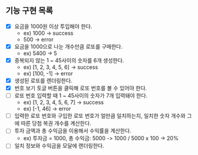 ## 기능 구현 목록

- [x] 요금을 1000원 이상 투입해야 한다.
  - ex) 1000 -> success
  - 500 -> error
- [x] 요금을 1000으로 나눈 개수만큼 로또를 구매한다.
  - ex) 5400 -> 5
- [x] 중복되지 않는 1 ~ 45사이의 숫자를 6개 생성한다.
  - ex) [1, 2, 3, 4, 5, 6] -> success
  - ex) [100, -1] -> error
- [x] 생성된 로또를 렌더링한다.
- [x] 번호 보기 토글 버튼을 클릭해 로또 번호를 볼 수 있어야 한다.
- [ ] 로또 번호 입력할 때 1 ~ 45사이의 숫자가 7개 입력돼야 한다.
  - ex) [1, 2, 3, 4, 5, 6, 7] -> success
  - ex) [-1, 46] -> error
- [ ] 입력한 로또 번호와 구입한 로또 번호가 얼만큼 일치하는지,
      일치한 숫자 개수와 그에 따른 당첨 복권 개수를 계산한다.
- [ ] 투자 금액과 총 수익금을 이용해서 수익률을 계산한다.
  - ex) 투자금 = 1000, 총 수익금: 5000 -> 1000 / 5000 x 100 -> 20%
- [ ] 일치 정보와 수익금을 모달에 랜더링한다.
